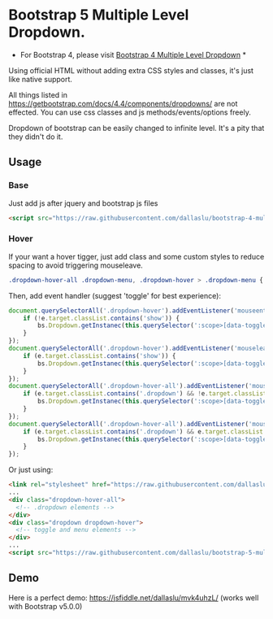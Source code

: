 # Bootstrap 5 Multiple Level Dropdown.

* For Bootstrap 4, please visit [Bootstrap 4 Multiple Level Dropdown](https://github.com/dallaslu/bootstrap-4-multi-level-dropdown) *

Using official HTML without adding extra CSS styles and classes, it's just like native support. 

All things listed in https://getbootstrap.com/docs/4.4/components/dropdowns/ are not effected. You can use css classes and js methods/events/options freely.

Dropdown of bootstrap can be easily changed to infinite level. It's a pity that they didn't do it.

## Usage

### Base
Just add js after jquery and bootstrap js files 

```html
<script src="https://raw.githubusercontent.com/dallaslu/bootstrap-4-multi-level-dropdown/master/bootstrap4-dropdown-ml-hack.js"></script>
```
### Hover
If your want a hover tigger, just add class and some custom styles to reduce spacing to avoid triggering mouseleave.
```css
.dropdown-hover-all .dropdown-menu, .dropdown-hover > .dropdown-menu { margin:0 }
```
Then, add event handler (suggest 'toggle' for best experience):
```javascript
document.querySelectorAll('.dropdown-hover').addEventListener('mouseenter', function() {
    if (!e.target.classList.contains('show')) {
        bs.Dropdown.getInstanec(this.querySelector(':scope>[data-toggle="dropdown"]')).toggle();
    }
});
document.querySelectorAll('.dropdown-hover').addEventListener('mouseleave', function() {
    if (e.target.classList.contains('show')) {
        bs.Dropdown.getInstanec(this.querySelector(':scope>[data-toggle="dropdown"]')).toggle();
    }
});
document.querySelectorAll('.dropdown-hover-all').addEventListener('mouseenter', '.dropdown', function(e) {
    if (e.target.classList.contains('.dropdown') && !e.target.classList.contains('show')) {
        bs.Dropdown.getInstanec(this.querySelector(':scope>[data-toggle="dropdown"]')).toggle();
    }
});
document.querySelectorAll('.dropdown-hover-all').addEventListener('mouseenter', '.dropdown', function(e) {
    if (e.target.classList.contains('.dropdown') && e.target.classList.contains('show')) {
        bs.Dropdown.getInstanec(this.querySelector(':scope>[data-toggle="dropdown"]')).toggle();
    }
});
```
Or just using:
```html
<link rel="stylesheet" href="https://raw.githubusercontent.com/dallaslu/bootstrap-5-multi-level-dropdown/master/bootstrap5-dropdown-ml-hack-hover.css" />
...
<div class="dropdown-hover-all">
  <!-- .dropdown elements -->
</div>
<div class="dropdown dropdown-hover">
  <!-- toggle and menu elements -->
</div>
...
<script src="https://raw.githubusercontent.com/dallaslu/bootstrap-5-multi-level-dropdown/master/bootstrap5-dropdown-ml-hack-hover.js"></script>
```

## Demo

Here is a perfect demo: https://jsfiddle.net/dallaslu/mvk4uhzL/ (works well with Bootstrap v5.0.0)
